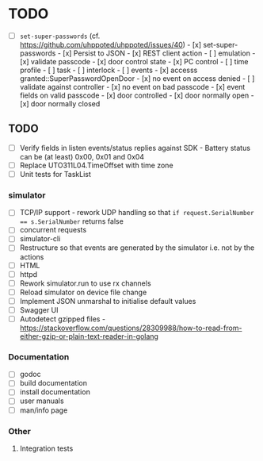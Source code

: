 # TODO

- [ ] `set-super-passwords` (cf. https://github.com/uhppoted/uhppoted/issues/40)
      - [x] set-super-passwords
      - [x] Persist to JSON
      - [x] REST client action
      - [ ] emulation
            - [x] validate passcode
            - [x] door control state
            - [x] PC control
            - [ ] time profile
            - [ ] task
            - [ ] interlock
      - [ ] events
            - [x] accesss granted::SuperPasswordOpenDoor
            - [x] no event on access denied
      - [ ] validate against controller
            - [x] no event on bad passcode
            - [x] event fields on valid passcode
            - [x] door controlled
            - [x] door normally open
            - [x] door normally closed

## TODO

- [ ] Verify fields in listen events/status replies against SDK
      - Battery status can be (at least) 0x00, 0x01 and 0x04
- [ ] Replace UTO311L04.TimeOffset with time zone
- [ ] Unit tests for TaskList

### simulator
- [ ] TCP/IP support
      - rework UDP handling so that `if request.SerialNumber == s.SerialNumber` returns false
- [ ] concurrent requests
- [ ] simulator-cli
- [ ] Restructure so that events are generated by the simulator i.e. not by the actions
- [ ] HTML
- [ ] httpd
- [ ] Rework simulator.run to use rx channels
- [ ] Reload simulator on device file change
- [ ] Implement JSON unmarshal to initialise default values
- [ ] Swagger UI
- [ ] Autodetect gzipped files 
      - https://stackoverflow.com/questions/28309988/how-to-read-from-either-gzip-or-plain-text-reader-in-golang

### Documentation

- [ ] godoc
- [ ] build documentation
- [ ] install documentation
- [ ] user manuals
- [ ] man/info page

### Other

1.  Integration tests
